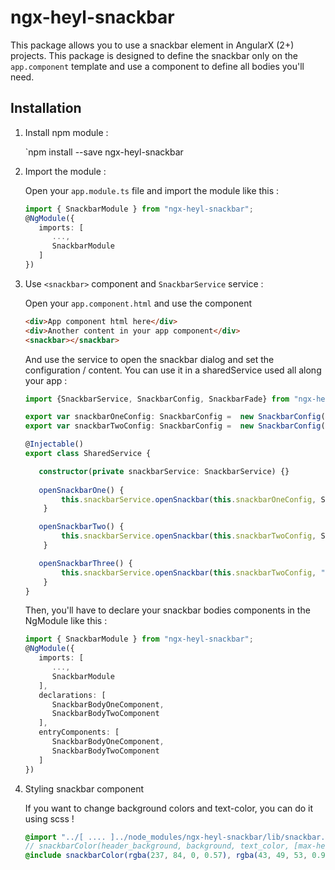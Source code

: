 # ngx-heyl-snackbar

This package allows you to use a snackbar element in AngularX (2+) projects.
This package is designed to define the snackbar only on the `app.component` template and use a component to define all bodies you'll need.

## Installation

1. Install npm module : 

   `npm install --save ngx-heyl-snackbar

2. Import the module :

   Open your `app.module.ts` file and import the module like this :
   
   ```typescript
   import { SnackbarModule } from "ngx-heyl-snackbar";
   @NgModule({
      imports: [ 
         ...,
         SnackbarModule
      ]
   })
   ```
 
3. Use `<snackbar>` component and `SnackbarService` service :

   Open your `app.component.html` and use the component
   ```html
   <div>App component html here</div>
   <div>Another content in your app component</div>
   <snackbar></snackbar>
   ```
   And use the service to open the snackbar dialog and set the configuration / content. You can use it in
    a sharedService used all along your app :
   
   ```typescript
   import {SnackbarService, SnackbarConfig, SnackbarFade} from "ngx-heyl-snackbar";

   export var snackbarOneConfig: SnackbarConfig =  new SnackbarConfig().setFade(SnackbarFade.RIGHT).setSize("70%").setTitle("Snackbar One");
   export var snackbarTwoConfig: SnackbarConfig =  new SnackbarConfig().setFade(SnackbarFade.LEFT).setSize("50%").setTitle("Snackbar Two");

   @Injectable()
   export class SharedService {
   
      constructor(private snackbarService: SnackbarService) {}
             
      openSnackbarOne() {
           this.snackbarService.openSnackbar(this.snackbarOneConfig, SnackbarBodyOneComponent)
       }

      openSnackbarTwo() {
           this.snackbarService.openSnackbar(this.snackbarTwoConfig, SnackbarBodyTwoComponent)
       }

      openSnackbarThree() {
           this.snackbarService.openSnackbar(this.snackbarTwoConfig, "Some text on the third snackbar")
       }
   }
   ```
   
   Then, you'll have to declare your snackbar bodies components in the NgModule like this :
      ```typescript
      import { SnackbarModule } from "ngx-heyl-snackbar";
      @NgModule({
         imports: [ 
            ...,
            SnackbarModule
         ],
         declarations: [
            SnackbarBodyOneComponent,
            SnackbarBodyTwoComponent
         ],
         entryComponents: [
            SnackbarBodyOneComponent,
            SnackbarBodyTwoComponent
         ]
      })
      ```
      
4. Styling snackbar component

   If you want to change background colors and text-color, you can do it using scss !
   
   ```scss
   @import "../[ .... ]../node_modules/ngx-heyl-snackbar/lib/snackbar.mixin";
   // snackbarColor(header_background, background, text_color, [max-height = 120px]);
   @include snackbarColor(rgba(237, 84, 0, 0.57), rgba(43, 49, 53, 0.9), #fff);
   ```
